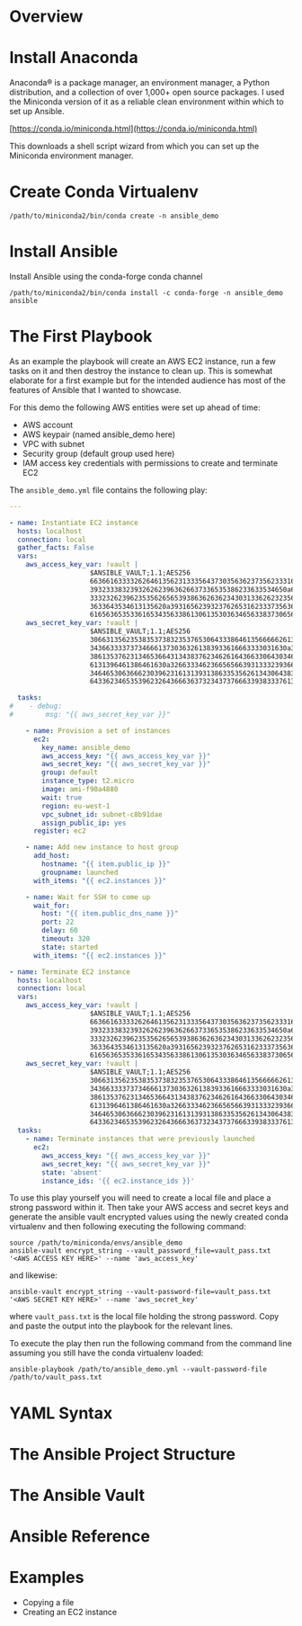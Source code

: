 <!---Command: python -m markdown -x toc -x fenced_code -x def_list -x codehilite -x meta -c md_cfg.json README.md > README.html)--->

# Overview

# Install Anaconda

Anaconda® is a package manager, an environment manager, a Python
distribution, and a collection of over 1,000+ open source
packages. I used the Miniconda version of it as a reliable clean
environment within which to set up Ansible.

[https://conda.io/miniconda.html](https://conda.io/miniconda.html)

This downloads a shell script wizard from which you can set up the
Miniconda environment manager.

# Create Conda Virtualenv

`/path/to/miniconda2/bin/conda create -n ansible_demo`

# Install Ansible

Install Ansible using the conda-forge conda channel

`/path/to/miniconda2/bin/conda install -c conda-forge -n ansible_demo ansible`

# The First Playbook

As an example the playbook will create an AWS EC2 instance, run a
few tasks on it and then destroy the instance to clean up. This is
 somewhat elaborate for a first example but for the intended audience
 has most of the features of Ansible that I wanted to showcase.

For this demo the following AWS entities were set up ahead of time:

* AWS account
* AWS keypair (named ansible_demo here)
* VPC with subnet
* Security group (default group used here)
* IAM access key credentials with permissions to create and terminate
 EC2

The `ansible_demo.yml` file contains the following play:

```yaml
---

- name: Instantiate EC2 instance
  hosts: localhost
  connection: local
  gather_facts: False
  vars:
    aws_access_key_var: !vault |
                    $ANSIBLE_VAULT;1.1;AES256
                    66366163333262646135623133356437303563623735623331653236663130636533653966663930
                    3932333832393262623963626637336535386233633534650a633638323730653964346563373861
                    33323262396235356265653938636263623430313362623235633063373964633236303265636637
                    3633643534613135620a393165623932376265316233373563653163343335633266363566616363
                    61656365353361653435633861306135303634656338373065666234653339633137
    aws_secret_key_var: !vault |
                    $ANSIBLE_VAULT;1.1;AES256
                    30663135623538353738323537653064333864613566666261353561333164373136356633323739
                    3436633337373466613730363261383933616663333031630a393364356661353665353237313732
                    38613537623134653664313438376234626164366330643034633036306666313636353438626334
                    6131396461386461630a326633346236656566393133323936636561663538353637333932313039
                    34646530636662303962316131393138633535626134306438363862346237303064653839313563
                    6433623465353962326436663637323437376663393833376138

  tasks:
#    - debug:
#        msg: "{{ aws_secret_key_var }}"

    - name: Provision a set of instances
      ec2:
        key_name: ansible_demo
        aws_access_key: "{{ aws_access_key_var }}"
        aws_secret_key: "{{ aws_secret_key_var }}"
        group: default
        instance_type: t2.micro
        image: ami-f90a4880
        wait: true
        region: eu-west-1
        vpc_subnet_id: subnet-c8b91dae
        assign_public_ip: yes
      register: ec2

    - name: Add new instance to host group
      add_host:
        hostname: "{{ item.public_ip }}"
        groupname: launched
      with_items: "{{ ec2.instances }}"

    - name: Wait for SSH to come up
      wait_for:
        host: "{{ item.public_dns_name }}"
        port: 22
        delay: 60
        timeout: 320
        state: started
      with_items: "{{ ec2.instances }}"

- name: Terminate EC2 instance
  hosts: localhost
  connection: local
  vars:
    aws_access_key_var: !vault |
                    $ANSIBLE_VAULT;1.1;AES256
                    66366163333262646135623133356437303563623735623331653236663130636533653966663930
                    3932333832393262623963626637336535386233633534650a633638323730653964346563373861
                    33323262396235356265653938636263623430313362623235633063373964633236303265636637
                    3633643534613135620a393165623932376265316233373563653163343335633266363566616363
                    61656365353361653435633861306135303634656338373065666234653339633137
    aws_secret_key_var: !vault |
                    $ANSIBLE_VAULT;1.1;AES256
                    30663135623538353738323537653064333864613566666261353561333164373136356633323739
                    3436633337373466613730363261383933616663333031630a393364356661353665353237313732
                    38613537623134653664313438376234626164366330643034633036306666313636353438626334
                    6131396461386461630a326633346236656566393133323936636561663538353637333932313039
                    34646530636662303962316131393138633535626134306438363862346237303064653839313563
                    6433623465353962326436663637323437376663393833376138
  tasks:
    - name: Terminate instances that were previously launched
      ec2:
        aws_access_key: "{{ aws_access_key_var }}"
        aws_secret_key: "{{ aws_secret_key_var }}"
        state: 'absent'
        instance_ids: '{{ ec2.instance_ids }}'
```

To use this play yourself you will need to create a local file and place
 a strong password within it. Then take your AWS access and secret keys
 and generate the ansible vault encrypted values using the newly created
 conda virtualenv and then following executing the following command:

```
source /path/to/miniconda/envs/ansible_demo
ansible-vault encrypt_string --vault_password_file=vault_pass.txt '<AWS ACCESS KEY HERE>' --name 'aws_access_key'
```

and likewise:

`ansible-vault encrypt_string --vault-password-file=vault_pass.txt '<AWS SECRET KEY HERE>' --name 'aws_secret_key'`

where `vault_pass.txt` is the local file holding the strong password.
Copy and paste the output into the playbook for the relevant lines.

To execute the play then run the following command from the command line
assuming you still have the conda virtualenv loaded:

`ansible-playbook /path/to/ansible_demo.yml --vault-password-file /path/to/vault_pass.txt`

# YAML Syntax

# The Ansible Project Structure

# The Ansible Vault

# Ansible Reference

# Examples

* Copying a file
* Creating an EC2 instance

